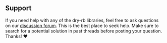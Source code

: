 ## Support

If you need help with any of the dry-rb libraries, feel free to ask questions on our [discussion forum](https://discourse.hanamirb.org/). This is the best place to seek help. Make sure to search for a potential solution in past threads before posting your question. Thanks! :heart:
